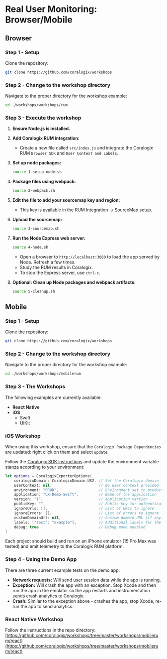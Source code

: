 
# Real User Monitoring: Browser/Mobile

## Browser

### Step 1 - Setup
Clone the repository:
```bash
git clone https://github.com/coralogix/workshops
```

### Step 2 - Change to the workshop directory
Navigate to the proper directory for the workshop example:
```bash
cd ./workshops/workshops/rum
```

### Step 3 - Execute the workshop

1. **Ensure Node.js is installed.**

2. **Add Coralogix RUM integration:**
   - Create a new file called `src/index.js` and integrate the Coralogix RUM `Browser SDK` and `User Context and Labels`.

3. **Set up node packages:**
   ```bash
   source 1-setup-node.sh
   ```

4. **Package files using webpack:**
   ```bash
   source 2-webpack.sh
   ```

5. **Edit the file to add your sourcemap key and region:**
   - This key is available in the RUM Integration -> SourceMap setup.

6. **Upload the sourcemap:**
   ```bash
   source 3-sourcemap.sh
   ```

7. **Run the Node Express web server:**
   ```bash
   source 4-node.sh
   ```
   - Open a browser to `http://localhost:3000` to load the app served by Node. Refresh a few times.
   - Study the RUM results in Coralogix.
   - To stop the Express server, use `ctrl-c`.

8. **Optional: Clean up Node packages and webpack artifacts:**
   ```bash
   source 5-cleanup.sh
   ```

## Mobile

### Step 1 - Setup
Clone the repository:
```bash
git clone https://github.com/coralogix/workshops
```

### Step 2 - Change to the workshop directory
Navigate to the proper directory for the workshop example:
```bash
cd ./workshops/workshops/mobilerum
```

### Step 3 - The Workshops
The following examples are currently available:  
- **React Native**  
- **iOS**  
  - Swift  
  - UIKit  

### iOS Workshop
  
When using this workshop, ensure that the `Coralogix Package Dependencies` are updated: right click on them and select `update`
  
Follow the [Coralogix SDK instructions](https://coralogix.com/docs/rum-ios-monitoring-setup/) and update the environment variable stanza according to your environment:

```swift
let options = CoralogixExporterOptions(
    coralogixDomain: CoralogixDomain.US2, // Set the Coralogix domain
    userContext: nil,                     // No user context provided
    environment: "PROD",                  // Environment set to production
    application: "CX-Demo-Swift",         // Name of the application
    version: "1",                         // Application version
    publicKey: "",                        // Public key for authentication
    ignoreUrls: [],                       // List of URLs to ignore
    ignoreErrors: [],                     // List of errors to ignore
    customDomainUrl: nil,                 // Custom domain URL (if any)
    labels: ["test": "example"],          // Additional labels for the RUM data
    debug: true                           // Debug mode enabled
)
```

Each project should build and run on an iPhone emulator (15 Pro Max was tested) and emit telemetry to the Coralogix RUM platform.

### Step 4 - Using the Demo App

There are three current example tests on the demo app:  
- **Network requests:** Will send user session data while the app is running.  
- **Exception:** Will crash the app with an exception. Stop Xcode and then run the app in the emulator so the app restarts and instrumentation sends crash analytics to Coralogix.  
- **Crash:** Similar to the exception above - crashes the app, stop Xcode, re-run the app to send analytics.  
  
### React Native Workshop

Follow the instructions in the repo directory: [https://github.com/coralogix/workshops/tree/master/workshops/mobilerum/react](https://github.com/coralogix/workshops/tree/master/workshops/mobilerum/react)